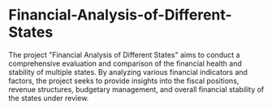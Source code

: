 # Financial-Analysis-of-Different-States
The project "Financial Analysis of Different States" aims to conduct a comprehensive evaluation and comparison of the financial health and stability of multiple states. By analyzing various financial indicators and factors, the project seeks to provide insights into the fiscal positions, revenue structures, budgetary management, and overall financial stability of the states under review.
